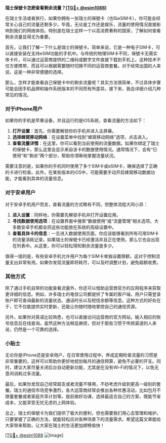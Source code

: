 **瑞士保號卡怎麽查看剩余流量？[[TG💪+ @esim1088](https://t.me/s/esim1088)]**

在瑞士生活或者旅行，如果你拥有一张瑞士的保號卡（也叫eSIM卡），你可能会经常关心自己的流量还剩多少。毕竟，无论是工作还是娱乐，流量的使用情况直接影响到我们的网络体验。特别是在瑞士这样一个以高消费著称的国家，了解如何查看剩余流量显得尤为重要。

首先，让我们了解一下什么是瑞士的保號卡。简单来说，它是一种电子SIM卡，可以直接安装在支持eSIM功能的手机中。与传统的物理SIM卡不同，保號卡无需实体卡片，可以通过运营商提供的二维码或数字文件直接下载到手机上。这种技术不仅方便携带，而且可以根据需要随时切换不同的运营商套餐。对于经常出国的人来说，这是一种非常便捷的选择。

那么，怎样才能查看自己保號卡中的剩余流量呢？其实方法很简单，不过具体步骤可能会因手机品牌和操作系统版本的不同而有所差异。接下来，我会详细介绍几种常见的情况。

### 对于iPhone用户

如果你的手机是苹果设备，并且运行的是iOS系统，查看流量的方法如下：

1. **打开设置**：首先，你需要解锁你的手机并进入主屏幕。
2. **选择蜂窝移动网络**：在设置菜单中找到“蜂窝移动网络”选项，点击进入。
3. **查看流量详情**：在这里，你可以看到当前使用的流量数据。如果你绑定了瑞士的保號卡，那么这里会显示来自该卡的数据使用情况。通常情况下，会有“已使用”和“剩余”两个部分，帮助你清晰地掌握流量状况。

需要注意的是，如果你的手机同时使用了多个SIM卡或eSIM卡，确保选择了正确的卡进行检查。此外，在某些版本的iOS中，可能需要手动开启蜂窝移动数据功能，才能看到具体的流量信息。

### 对于安卓用户

对于安卓手机用户而言，查看流量的方式略有不同，但整体流程大同小异：

1. **进入设置**：同样地，你需要先解锁手机并打开设置应用。
2. **寻找数据使用选项**：在设置界面中搜索“数据使用”或“流量管理”相关选项。大多数安卓手机都会将这些功能放在系统的高级设置中。
3. **查看具体卡的信息**：一旦进入数据使用页面，你应该能够看到所有可用SIM卡的流量消耗记录。如果瑞士的保號卡已经激活并且正在使用，那么它也会出现在列表中。从这里，你可以轻松得知剩余流量是多少。

值得一提的是，有些安卓手机允许用户为每个SIM卡单独设置限额，这对于控制流量支出非常有用。如果你发现流量即将耗尽，可以及时调整计划，避免超额收费。

### 其他方式

除了通过手机自带的功能查看流量外，你还可以借助运营商官方的应用程序来获取更详细的信息。例如，许多瑞士的电信公司都提供了专属的客户端，用户只需登录账户即可查询最新的流量状态、通话时长以及短信余额等信息。这种方式的好处在于，它不仅能提供实时更新，还能让你随时随地掌控自己的通信资源。

另外，如果你对英语比较熟悉，也可以直接访问运营商的官方网站，输入相应的账号信息后在线查询。虽然这种方法稍显麻烦，但对于那些习惯于传统渠道的人来说，仍然是一个可靠的选择。

### 小贴士

无论你是iPhone还是安卓用户，在日常使用过程中，养成定期检查流量的习惯是非常重要的。这样可以帮助你更好地规划每月的通信预算，避免不必要的开支。同时，建议大家尽量关闭后台自动更新功能，尤其是在没有Wi-Fi的情况下，以免无意间消耗过多流量。

最后，如果你发现自己经常超支或者流量不够用，不妨考虑升级到更高一级别的套餐。瑞士的通信市场竞争激烈，各大运营商经常会推出各种优惠活动，比如包月不限量套餐或者家庭共享计划等。提前做好功课，选择最适合自己的方案，既能节省成本，又能享受无忧无虑的上网体验。

总之，瑞士的保號卡为我们提供了极大的便利，但也需要我们用心去管理和维护。只要掌握了正确的方法，就能轻松应对各种场景下的流量需求。希望这篇文章能给大家带来帮助，让大家在瑞士的生活更加顺畅愉快！

[[TG💪+ @esim1088](https://t.me/s/esim1088) ![Image](https://i.postimg.cc/4NQfJmqS/Snipaste-2025-05-13-00-14-12.png)]